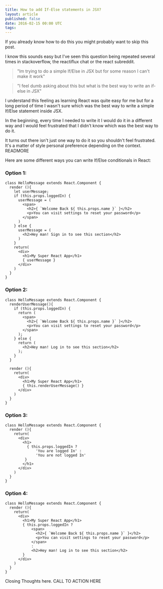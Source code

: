 ```yaml
---
title: How to add If-Else statements in JSX?
layout: article
published: false
date: 2016-02-15 00:00 UTC
tags:
---
```


If you already know how to do this you might probably want to skip this post. 

I know this sounds easy but I've seen this question being repeated several times
in stackoverflow, the reactiflux chat  or the react subreddit.

> "Im trying to do a simple If/Else in JSX but for some reason I can't make it
> work"

> "I feel dumb asking about this but what is the best way to write an if-else in
> JSX"

I understand this feeling as learning React was quite easy for me but for a long period of time
I wasn't sure which was the best way to write a simple If/Else statement inside JSX.

In the beginning, every time I needed to write it I would do it in a different way and I
would feel frustrated that I didn't know which was the best way to do it.

It turns out there isn't just one way to do it so you shouldn't feel frustrated.
It's a matter of style personal preference depending on the context.
READMORE

Here are some different ways you can write If/Else conditionals in React:

### Option 1:

```language-js
class HelloMessage extends React.Component {
  render (){
    let userMessage;
    if (this.props.loggedIn) {
      userMessage = (
        <span>
          <h2>{ `Welcome Back ${ this.props.name }` }</h2>
          <p>You can visit settings to reset your password</p>
        </span>
      )
    } else {
      userMessage = (
        <h2>Hey man! Sign in to see this section</h2>
      )
    }
    return(
      <div>
        <h1>My Super React App</h1>
        { userMessage }
      </div>
    )
  }
}
```

### Option 2: 
```language-js
class HelloMessage extends React.Component {
  renderUserMessage(){
    if (this.props.loggedIn) {
      return (
        <span>
          <h2>{ `Welcome Back ${ this.props.name }` }</h2>
          <p>You can visit settings to reset your password</p>
        </span>
      );
    } else {
      return (
        <h2>Hey man! Log in to see this section</h2>
      );
    }
  }
  
  render (){        
    return(
      <div>
        <h1>My Super React App</h1>
        { this.renderUserMessage() }
      </div>
    )
  }
}
```

### Option 3: 
```language-js
class HelloMessage extends React.Component {
  render (){        
    return(
      <div>
        <h1>
          { this.props.loggedIn ?  
              'You are logged In' :  
              'You are not logged In' 
         }
        </h1>
      </div>
    )
  }
}
```

### Option 4: 

```language-js
class HelloMessage extends React.Component {
  render (){
    return(
      <div>
        <h1>My Super React App</h1>
        { this.props.loggedIn ?
            <span>
              <h2>{ `Welcome Back ${ this.props.name }` }</h2>
              <p>You can visit settings to reset your password</p>
            </span>
            :
            <h2>Hey man! Log in to see this section</h2>
        }
      </div>
    )
  }
}
```
Closing Thoughts here.
CALL TO ACTION HERE

